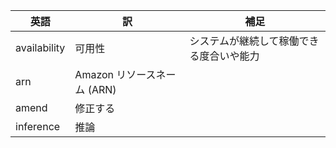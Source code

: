 英語|訳|補足|
-|-|-
availability| 可用性 | システムが継続して稼働できる度合いや能力
arn|Amazon リソースネーム (ARN)
amend|修正する
inference|推論
